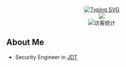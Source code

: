 
<div align="center">
    <a href="donatello.github.io">
      <img src="https://readme-typing-svg.demolab.com?font=Fira+Code&pause=1000&width=435&color=000000&lines=%F0%9F%93%A1Who+called+in+the+fleet%3F;Please+don't+answer+%EF%BC%81%F0%9F%9B%B0%EF%B8%8F&center=true&size=27" alt="Typing SVG" />
    </a>
 </div>
  
<div align="center">
 <img src="https://cdn.jsdelivr.net/gh/sun0225SUN/sun0225SUN/assets/images/coding.gif" />
</div>

<div align="center">
    <!-- visitor statistics logo 访客数统计徽标 -->
    <img src="https://visitor-badge.glitch.me/badge?page_id=303donatello" alt="访客统计" />
</div>


## About Me
- Security Engineer in [JDT](https://www.jdt.com.cn/)








